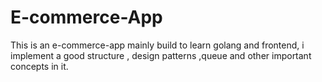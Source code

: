 # E-commerce-App
This is an e-commerce-app mainly build to learn golang and frontend, i implement a good structure , design patterns ,queue and other important concepts in it.
